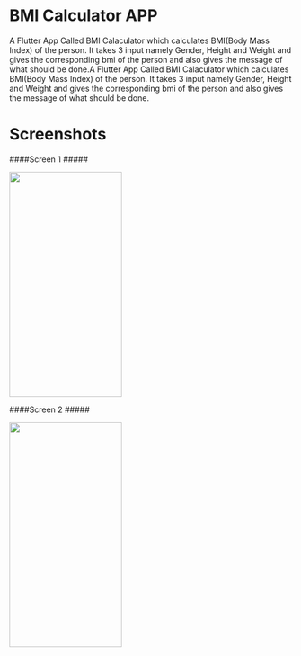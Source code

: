 # BMI Calculator APP

A Flutter App Called BMI Calaculator which calculates BMI(Body Mass Index) of the person. It takes 3 input namely Gender, Height and Weight and gives the corresponding bmi of the person and also gives the message of what should be done.A Flutter App Called BMI Calaculator which calculates BMI(Body Mass Index) of the person. It takes 3 input namely Gender, Height and Weight and gives the corresponding bmi of the person and also gives the message of what should be done.

# Screenshots

####Screen 1 #####

<img src="https://user-images.githubusercontent.com/90596719/222974965-6c6286e0-6cef-4cf2-915a-50e0a62da5cc.png"  width="200" height="400">

####Screen 2 #####

<img src="https://user-images.githubusercontent.com/90596719/222974987-0e9cd440-1802-4753-a688-14542582ca5f.png"  width="200" height="400">
